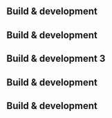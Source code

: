 
## Build & development

## Build & development


## Build & development  3


## Build & development

## Build & development
